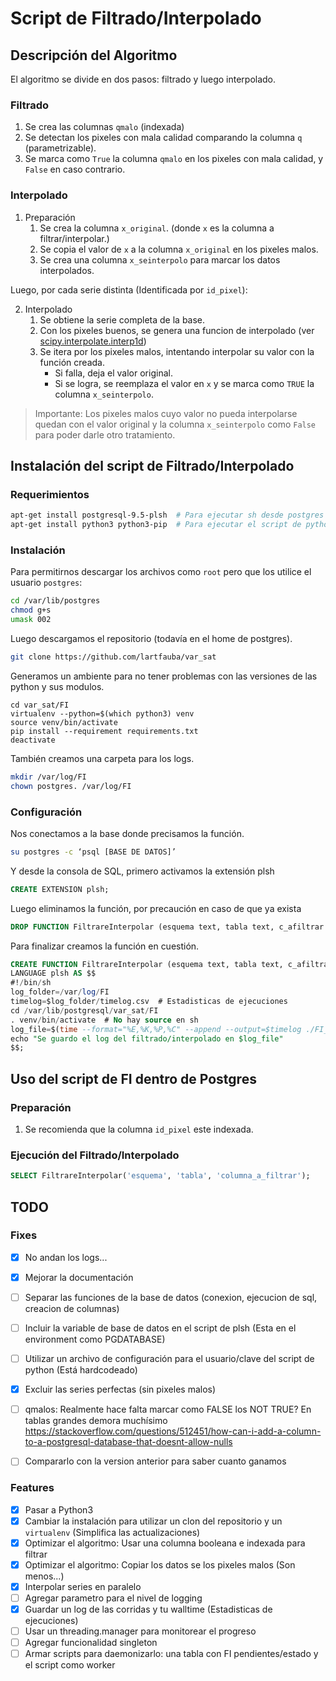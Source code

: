 # Script de Filtrado/Interpolado

## Descripción del Algoritmo

El algoritmo se divide en dos pasos: filtrado y luego interpolado.

### Filtrado

1. Se crea las columnas `qmalo` (indexada)
2. Se detectan los pixeles con mala calidad comparando la columna `q` (parametrizable).
3. Se marca como `True` la columna `qmalo` en los pixeles con mala calidad, y `False` en caso contrario.

### Interpolado

1. Preparación
    1. Se crea la columna `x_original`. (donde `x` es la columna a filtrar/interpolar.)
    2. Se copia el valor de `x` a la columna `x_original` en los pixeles malos.
    3. Se crea una columna `x_seinterpolo` para marcar los datos interpolados.

Luego, por cada serie distinta (Identificada por `id_pixel`):

2. Interpolado
    1. Se obtiene la serie completa de la base.
    2. Con los pixeles buenos, se genera una funcion de interpolado (ver [scipy.interpolate.interp1d](https://docs.scipy.org/doc/scipy-0.19.0/reference/generated/scipy.interpolate.interp1d.html))
    3. Se itera por los pixeles malos, intentando interpolar su valor con la función creada.
        - Si falla, deja el valor original.
        - Si se logra, se reemplaza el valor en `x` y se marca como `TRUE` la columna `x_seinterpolo`.

> Importante: Los pixeles malos cuyo valor no pueda interpolarse quedan con el valor original y la columna `x_seinterpolo` como `False` para poder darle otro tratamiento.

## Instalación del script de Filtrado/Interpolado

### Requerimientos

```bash
apt-get install postgresql-9.5-plsh  # Para ejecutar sh desde postgres
apt-get install python3 python3-pip  # Para ejecutar el script de python 
```

### Instalación

Para permitirnos descargar los archivos como `root` pero que los utilice el usuario `postgres`:
```bash
cd /var/lib/postgres
chmod g+s
umask 002
```

Luego descargamos el repositorio (todavía en el home de postgres).
```bash
git clone https://github.com/lartfauba/var_sat
```

Generamos un ambiente para no tener problemas con las versiones de las python y sus modulos.
```
cd var_sat/FI
virtualenv --python=$(which python3) venv
source venv/bin/activate
pip install --requirement requirements.txt
deactivate
```

También creamos una carpeta para los logs.
```bash
mkdir /var/log/FI
chown postgres. /var/log/FI
```

### Configuración

Nos conectamos a la base donde precisamos la función.

```bash
su postgres -c ‘psql [BASE DE DATOS]’
```

Y desde la consola de SQL, primero activamos la extensión plsh
```sql
CREATE EXTENSION plsh;
```

Luego eliminamos la función, por precaución en caso de que ya exista
```sql
DROP FUNCTION FiltrareInterpolar (esquema text, tabla text, c_afiltrar text);
```

Para finalizar creamos la función en cuestión.
```sql
CREATE FUNCTION FiltrareInterpolar (esquema text, tabla text, c_afiltrar text) RETURNS text
LANGUAGE plsh AS $$
#!/bin/sh
log_folder=/var/log/FI
timelog=$log_folder/timelog.csv  # Estadisticas de ejecuciones
cd /var/lib/postgresql/var_sat/FI
. venv/bin/activate  # No hay source en sh
log_file=$(time --format="%E,%K,%P,%C" --append --output=$timelog ./FI_main.py --esquema $1 --tabla $2 --c_afiltrar $3)
echo "Se guardo el log del filtrado/interpolado en $log_file"
$$;
```

## Uso del script de FI dentro de Postgres

### Preparación

1. Se recomienda que la columna `id_pixel` este indexada.

### Ejecución del Filtrado/Interpolado

```sql
SELECT FiltrareInterpolar('esquema', 'tabla', 'columna_a_filtrar'); 
```

## TODO

### Fixes

- [x] No andan los logs...
- [x] Mejorar la documentación
- [ ] Separar las funciones de la base de datos (conexion, ejecucion de sql, creacion de columnas)
- [ ] Incluir la variable de base de datos en el script de plsh (Esta en el environment como PGDATABASE)
- [ ] Utilizar un archivo de configuración para el usuario/clave del script de python (Está hardcodeado)
- [x] Excluir las series perfectas (sin pixeles malos)

- [ ] qmalos: Realmente hace falta marcar como FALSE los NOT TRUE? En tablas grandes demora muchísimo
https://stackoverflow.com/questions/512451/how-can-i-add-a-column-to-a-postgresql-database-that-doesnt-allow-nulls

- [ ] Compararlo con la version anterior para saber cuanto ganamos

### Features

- [x] Pasar a Python3
- [x] Cambiar la instalación para utilizar un clon del repositorio y un `virtualenv` (Simplifica las actualizaciones)
- [x] Optimizar el algoritmo: Usar una columna booleana e indexada para filtrar
- [x] Optimizar el algoritmo: Copiar los datos se los pixeles malos (Son menos...)
- [x] Interpolar series en paralelo
- [ ] Agregar parametro para el nivel de logging
- [x] Guardar un log de las corridas y tu walltime (Estadisticas de ejecuciones)
- [ ] Usar un threading.manager para monitorear el progreso
- [ ] Agregar funcionalidad singleton
- [ ] Armar scripts para daemonizarlo: una tabla con FI pendientes/estado y el script como worker
